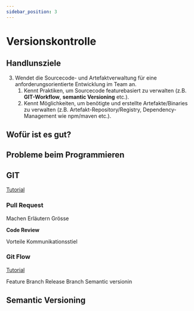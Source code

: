 ```yaml
---
sidebar_position: 3
---
```


# Versionskontrolle

## Handlunsziele

3. Wendet die Sourcecode- und Artefaktverwaltung für eine anforderungsorientierte Entwicklung im Team an.
    1. Kennt Praktiken, um Sourcecode featurebasiert zu verwalten (z.B. **GIT-Workflow**, **semantic Versioning** etc.).
    2. Kennt Möglichkeiten, um benötigte und erstellte Artefakte/Binaries zu verwalten (z.B. Artefakt-Repository/Registry, Dependency-Management wie npm/maven etc.).

## Wofür ist es gut?

## Probleme beim Programmieren

## GIT

[Tutorial](https://www.hostinger.com/tutorials/git-tutorial)

### Pull Request

Machen
Erläutern
Grösse

**Code Review**

Vorteile
Kommunikationsstiel

### Git Flow 

[Tutorial](https://www.atlassian.com/git/tutorials/comparing-workflows/gitflow-workflow)

Feature Branch
Release Branch
Semantic versionin

## Semantic Versioning
